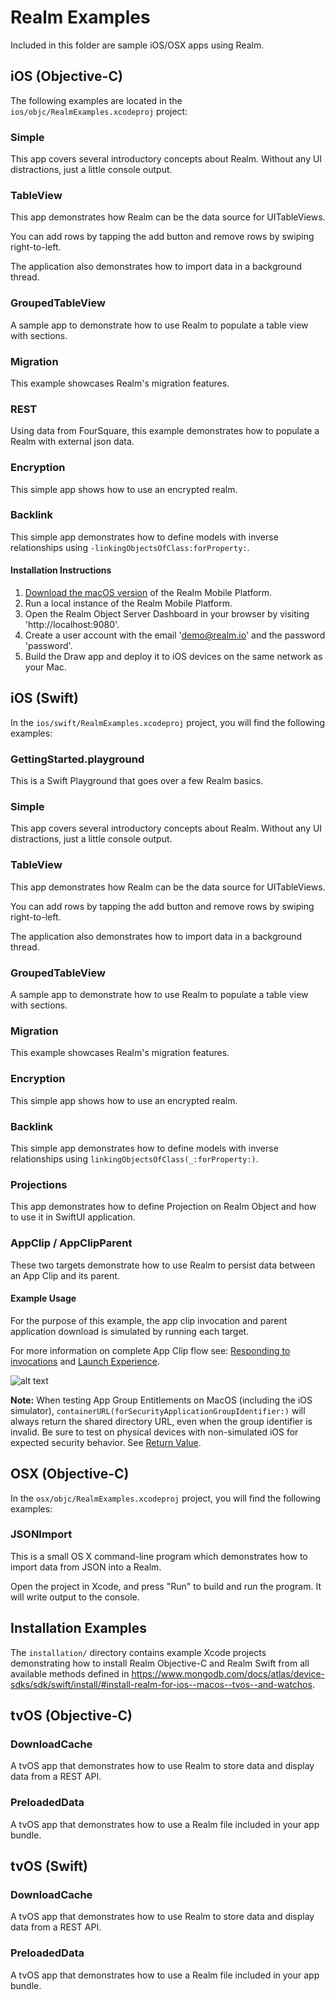 # Realm Examples

Included in this folder are sample iOS/OSX apps using Realm.

## iOS (Objective-C)

The following examples are located in the `ios/objc/RealmExamples.xcodeproj` project:

### Simple

This app covers several introductory concepts about Realm. Without any UI distractions, just a little console output.

### TableView

This app demonstrates how Realm can be the data source for UITableViews.

You can add rows by tapping the add button and remove rows by swiping right-to-left.

The application also demonstrates how to import data in a background thread.

### GroupedTableView

A sample app to demonstrate how to use Realm to populate a table view with sections.

### Migration

This example showcases Realm's migration features.

### REST

Using data from FourSquare, this example demonstrates how to populate a Realm with external json data.

### Encryption

This simple app shows how to use an encrypted realm.

### Backlink

This simple app demonstrates how to define models with inverse relationships using `-linkingObjectsOfClass:forProperty:`.

#### Installation Instructions

1. [Download the macOS version](https://realm.io/docs/realm-mobile-platform/get-started/) of the Realm Mobile Platform.
2. Run a local instance of the Realm Mobile Platform.
3. Open the Realm Object Server Dashboard in your browser by visiting 'http://localhost:9080'.
4. Create a user account with the email 'demo@realm.io' and the password 'password'.
5. Build the Draw app and deploy it to iOS devices on the same network as your Mac.

## iOS (Swift)

In the `ios/swift/RealmExamples.xcodeproj` project, you will find the following examples:

### GettingStarted.playground

This is a Swift Playground that goes over a few Realm basics.

### Simple

This app covers several introductory concepts about Realm. Without any UI distractions, just a little console output.

### TableView

This app demonstrates how Realm can be the data source for UITableViews.

You can add rows by tapping the add button and remove rows by swiping right-to-left.

The application also demonstrates how to import data in a background thread.

### GroupedTableView

A sample app to demonstrate how to use Realm to populate a table view with sections.

### Migration

This example showcases Realm's migration features.

### Encryption

This simple app shows how to use an encrypted realm.

### Backlink

This simple app demonstrates how to define models with inverse relationships using `linkingObjectsOfClass(_:forProperty:)`.

### Projections

This app demonstrates how to define Projection on Realm Object and how to use it in SwiftUI application.

### AppClip / AppClipParent

These two targets demonstrate how to use Realm to persist data between an App Clip and its parent.

#### Example Usage

For the purpose of this example, the app clip invocation and parent application download is simulated by running each target.

For more information on complete App Clip flow see: [Responding to invocations](https://developer.apple.com/documentation/app_clips/responding_to_invocations) and [Launch Experience](https://developer.apple.com/documentation/app_clips/testing_your_app_clip_s_launch_experience).

![alt text](https://github.com/realm/realm-swift/blob/em/appclip_ex/examples/ios/swift/AppClip/appclip_ex.gif?raw=true)

**Note:** When testing App Group Entitlements on MacOS (including the iOS simulator), `containerURL(forSecurityApplicationGroupIdentifier:)` will always return the shared directory URL, even when the group identifier is invalid.  Be sure to test on physical devices with non-simulated iOS for expected security behavior. See [Return Value](https://developer.apple.com/documentation/foundation/filemanager/1412643-containerurl).



## OSX (Objective-C)

In the `osx/objc/RealmExamples.xcodeproj` project, you will find the following examples:

### JSONImport

This is a small OS X command-line program which demonstrates how to import data from JSON into a Realm.

Open the project in Xcode, and press "Run" to build and run the program. It will write output to the console.

## Installation Examples

The `installation/` directory contains example Xcode projects demonstrating how
to install Realm Objective-C and Realm Swift from all available methods defined
in <https://www.mongodb.com/docs/atlas/device-sdks/sdk/swift/install/#install-realm-for-ios--macos--tvos--and-watchos>.

## tvOS (Objective-C)

### DownloadCache

A tvOS app that demonstrates how to use Realm to store data and display data from a REST API.

### PreloadedData

A tvOS app that demonstrates how to use a Realm file included in your app bundle.

## tvOS (Swift)

### DownloadCache

A tvOS app that demonstrates how to use Realm to store data and display data from a REST API.

### PreloadedData

A tvOS app that demonstrates how to use a Realm file included in your app bundle.
